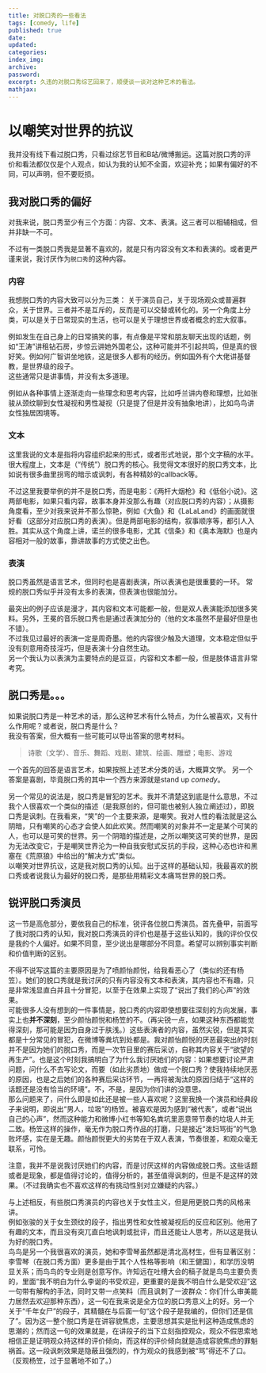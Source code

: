 ```yaml
---
title: 对脱口秀的一些看法
tags: [comedy, life]
published: true
date:
updated:
categories:
index_img:
archive:
password:
excerpt: 久违的对脱口秀综艺回来了，顺便谈一谈对这种艺术的看法。
mathjax:
---
```

# 以嘲笑对世界的抗议
我并没有线下看过脱口秀，只看过综艺节目和B站/微博搬运。这篇对脱口秀的评价和看法都仅仅是个人观点，如认为我的认知不全面，欢迎补充；如果有偏好的不同，可以声明，但不要贬损。

## 我对脱口秀的偏好
对我来说，脱口秀至少有三个方面：内容、文本、表演。这三者可以相辅相成，但并非缺一不可。

不过有一类脱口秀我是显著不喜欢的，就是只有内容没有文本和表演的。或者更严谨来说，我讨厌作为`脱口秀`的这种内容。
### 内容
我想脱口秀的内容大致可以分为三类： 关于演员自己，关于现场观众或普遍群众，关于世界。三者并不是互斥的，反而是可以交替或转化的。另一个角度上分类，可以是关于日常现实的生活，也可以是关于理想世界或者概念的宏大叙事。

例如发生在自己身上的日常搞笑的事，有点像是平常和朋友聊天出现的话题，例如“王涛”讲租钻石房，步惊云讲她外国老公，这种可能并不引起共鸣，但是真的很好笑。例如何广智讲坐地铁，这是很多人都有的经历。例如国外有个大佬讲基督教，是世界级的段子。  
这些通常只是讲事情，并没有太多道理。

例如从各种事情上逐渐走向一些理念和思考内容，比如呼兰讲内卷和理想，比如张骏从颈纹聊到女性凝视和男性凝视（只是提了但是并没有抽象地讲），比如鸟鸟讲女性独居困境等。

### 文本
这里我说的文本是指将内容组织起来的形式，或者形式地说，那个文字稿的水平。很大程度上，文本是（“传统”）脱口秀的核心。我觉得文本很好的脱口秀文本，比如说有很多曲里拐弯的暗示或讽刺，有各种精妙的callback等。

不过这里我要举例的并不是脱口秀，而是电影：《两杆大烟枪》和《低俗小说》。这两部电影，如果只看内容，故事本身并没那么有趣（对应脱口秀的内容）；从摄影角度看，至少对我来说并不那么惊艳，例如《大鱼》和《LaLaLand》的画面就很好看（这部分对应脱口秀的表演）。但是两部电影的结构，叙事顺序等，都引人入胜。其实从这个角度上讲，诺兰的很多电影，尤其《信条》和《奥本海默》也是内容相对一般的故事，靠讲故事的方式使之出色。
### 表演
脱口秀虽然是语言艺术，但同时也是喜剧表演，所以表演也是很重要的一环。 常规的脱口秀似乎并没有太多的表演，但表演也很能加分。

最突出的例子应该是漫才，其内容和文本可能都一般，但是双人表演能添加很多笑料。另外，王冕的音乐脱口秀也是通过表演加分的（他的文本虽然不是最好但是也不错）。  
不过我见过最好的表演一定是周奇墨。他的内容很少触及大道理，文本稳定但似乎没有刻意用奇技淫巧，但是表演十分自然生动。  
另一个我认为以表演为主要特点的是豆豆，内容和文本都一般，但是肢体语言非常考究。

## 脱口秀是。。。
如果说脱口秀是一种艺术的话，那么这种艺术有什么特点，为什么被喜欢，又有什么作用呢？或者说，脱口秀是什么？  
我没有答案，但大概有一些可能可以导出答案的思考材料。
> 诗歌（文学）、音乐、舞蹈、戏剧、建筑、绘画、雕塑；电影、游戏

一个首先的回答是语言艺术，如果按照上述艺术分类的话，大概算文学。 另一个答案是喜剧，毕竟脱口秀的其中一个西方来源就是stand up *comedy*。

另一个常见的说法是，脱口秀是冒犯的艺术。我并不清楚这到底是什么意思，不过我个人很喜欢一个类似的描述（是我原创的，但可能也被别人独立阐述过），即脱口秀是讽刺。在我看来，“笑”的一个主要来源，是嘲笑。我对人性的看法就是这么阴暗，只有嘲笑的心态才会使人如此欢笑。然而嘲笑的对象并不一定是某个可笑的人，也可以是可笑的世界。另一个阴暗的描述是，之所以嘲笑这可笑的世界，是因为无法改变它，于是嘲笑世界沦为一种自我安慰式反抗的手段，这种心态也许和黑塞在《荒原狼》中给出的“解决方式”类似。  
以嘲笑对世界抗议，这是我对脱口秀的认知。出于这样的基础认知，我最喜欢的脱口秀或者说我认为最好的脱口秀，是那些用精彩文本痛骂世界的脱口秀。

## 锐评脱口秀演员
这一节是高危部分，要依我自己的标准，锐评各位脱口秀演员。首先叠甲，前面写了我对脱口秀的认知，我对脱口秀演员的评价也是基于这些认知的，我的评价仅仅是我的个人偏好。如果不同意，至少说出是哪部分不同意。希望可以辨别事实判断和价值判断的区别。

不得不说写这篇的主要原因是为了喷颜怡颜悦，给我看恶心了（类似的还有杨笠）。她们的脱口秀就是我讨厌的只有内容没有文本和表演，其内容也不有趣，只是非常浅显直白并且十分冒犯，以至于在效果上实现了“说出了我们的心声”的效果。  
可能很多人没有想到的一件事情是，脱口秀的内容即使想要往深刻的方向发展，事实上也**并不深刻**，至少颜怡颜悦和杨笠的不。（再尖锐一点，如果这种东西都能觉得深刻，那可能是因为自身过于肤浅。）这些表演者的内容，虽然尖锐，但是其实都是十分常见的冒犯，在微博等粪坑到处都是。我对颜怡颜悦的厌恶最突出的时刻并不是因为她们的脱口秀，而是一次节目里的赛后采访，自称其内容关于“欲望的再生产”。也是这个时刻我搞明白了为什么我讨厌她们的内容：如果想要讨论严肃问题，问什么不去写论文，而要（如此劣质地）做成一个脱口秀？使我持续地厌恶的原因，也是之后她们的各种赛后采访环节，一再将被淘汰的原因归结于“这样的话题还是没有恰当的环境”。不，不是，是因为你们讲的没意思。  
那么问题来了，问什么即是如此还是被一些人喜欢呢？这里我换一个演员和经典段子来说明，即说出“男人，垃圾”的杨笠。被喜欢是因为感到“被代表”，或者“说出自己的心声”，然而这种能力和微博小红书等知名粪坑里恶意带节奏的垃圾人并无二致。杨笠这样的操作，毫无作为脱口秀作品的打磨，只是接近“泼妇骂街”的气急败坏感，实在是无趣。颜怡颜悦更大的劣势在于双人表演，节奏很差，和观众毫无联系，可怜。

注意，我并不是说我讨厌她们的内容，而是讨厌这样的内容做成脱口秀。这些话题或者是现象，都是值得讨论的，值得分析的，甚至值得讽刺的，但是不是这样的效果。（不过我确实也不喜欢这样的有挑动性别对立嫌疑的内容。）

与上述相反，有些脱口秀演员的内容也关于女性主义，但是用更脱口秀的风格来讲。  
例如张骏的关于女生颈纹的段子，指出男性和女性被凝视后的反应和区别。他用了有趣的文本，而且没有突兀直白地讽刺或批评，而且还能让人思考，所以这是我认为好的脱口秀。  
鸟鸟是另一个我很喜欢的演员，她和李雪琴虽然都是清北高材生，但有显著区别：李雪琴（在脱口秀方面）更多是由于其个人性格等影响（和王健国），和学历没明显关系；而鸟鸟的专业则是创意写作。许知远在吐槽大会的稿子就是鸟鸟主要负责的，里面“我不明白为什么李诞的书受欢迎，更重要的是我不明白什么是受欢迎”这一句带有解构的手法，同时又带一点笑料（而且讽刺了一波群众：你们什么审美能力居然去欢迎那种东西），这一句在我来说是全方位的脱口秀意义上的好。另一个关于“千年女尸”的段子，其精髓在与后面一句“这个段子是我编的，但你们还是信了”。因为这一整个脱口秀是在讲容貌焦虑，主要思想其实是批判这种造成焦虑的思潮的；然而这一句的效果就是，在讲段子的当下立刻指控观众，观众不假思索地相信正是证明观众持这样的评价倾向，而这样的评价倾向就是造成容貌焦虑的罪魁祸首。这一段讽刺效果是隐蔽且强烈的，作为观众的我感到被“骂”得还不了口。（反观杨笠，过于显著地不如了。）

